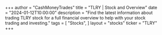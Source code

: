 +++
author = "CashMoneyTrades"
title = "TLRY | Stock and Overview"
date = "2024-01-12T10:00:00"
description = "Find the latest information about trading TLRY stock for a full financial overview to help with your stock trading and investing."
tags = [
   "Stocks",
]
layout = "stocks"
ticker = "TLRY"
+++
